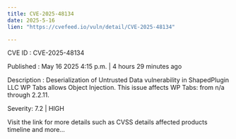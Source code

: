 ```yaml
---
title: CVE-2025-48134
date: 2025-5-16
lien: "https://cvefeed.io/vuln/detail/CVE-2025-48134"

---
```


CVE ID : CVE-2025-48134

Published :  May 16
2025
4:15 p.m. | 4 hours
29 minutes ago

Description : Deserialization of Untrusted Data vulnerability in ShapedPlugin LLC WP Tabs allows Object Injection. This issue affects WP Tabs: from n/a through 2.2.11.

Severity: 7.2 | HIGH

Visit the link for more details
such as CVSS details
affected products
timeline
and more...
